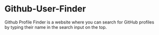 # Github-User-Finder
Github Profile Finder is a website where you can search for GitHub profiles by typing their name in the search input on the top.  
